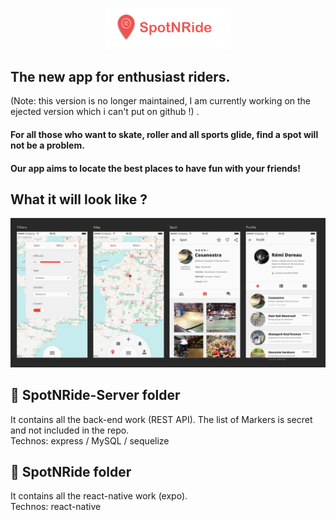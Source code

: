 <p align="center">
<img src="/references/logo.png" width='200px' >
</p>


## The new app for enthusiast riders.
(Note: this version is no longer maintained, I am currently working on the ejected version which i can't put on github !) .  

#### For all those who want to skate, roller and all sports glide, find a spot will not be a problem.
#### Our app aims to locate the best places to have fun with your friends!    

## What it will look like ?

![Scrennshot](/references/Screenshot.jpg)

## 🔎 SpotNRide-Server folder   

It contains all the back-end work (REST API). The list of Markers is secret and not included in the repo.   
Technos: express / MySQL / sequelize

## 📱 SpotNRide folder   

It contains all the react-native work (expo).   
Technos: react-native
